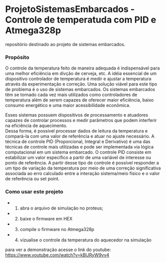 # ProjetoSistemasEmbarcados - Controle de temperatuda com PID e Atmega328p 
repositório destinado ao projeto de sistemas embarcados. 


### Propósito

O controle da temperatura feito de maneira adequada é indispensável para uma melhor eficiência em divção de cerveja, etc. 
A idéia essencial de um dispositivo controlador de temperatura é medir e ajustar a temperatura através da experimentação e correção.  Uma solução viável para este tipo de problema é o uso de sistemas embarcados. 
Os sistemas embarcados têm se tornado cada vez mais utilizados como controladores de temperatura além de serem capazes de oferecer maior eficiência, baixo consumo energético e uma maior acessibilidade econômica. 

Esses sistemas possuem dispositivos de processamento e atuadores capazes de controlar processos e medir  parâmetros que podem  interferir na eficiência de aquecimento.  
Dessa forma, é possível processar dados de leitura da temperatura e compará-la com uma valor de referência e atuar no ajuste necessário. 
A técnica de controle PID (Proporcional, Integral e Derivativo) é uma das técnicas de controle mais utilizadas e pode ser implementada via lógica computacional em um sistema embarcado. O controle PID consiste em estabilizar um valor específico a partir de uma variável de interesse ou ponto de referência. A partir desse tipo de controle é possível responder a um tipo de variação da temperatura por meio de uma correção significativa associada ao erro calculado entre a interação sistema/meio físico e o valor de referência ou set point.

### Como usar este projeto 

- 1. abra o arquivo de simulação no proteus;
- 2. baixe o firmware em HEX
- 3. compile o firmware no Atmega328p
- 4. vizualise o controle da temperatura do aquecedor na simulação

para ver a demonstração acesse o link do youtube: https://www.youtube.com/watch?v=kBlJRyW9vv4
